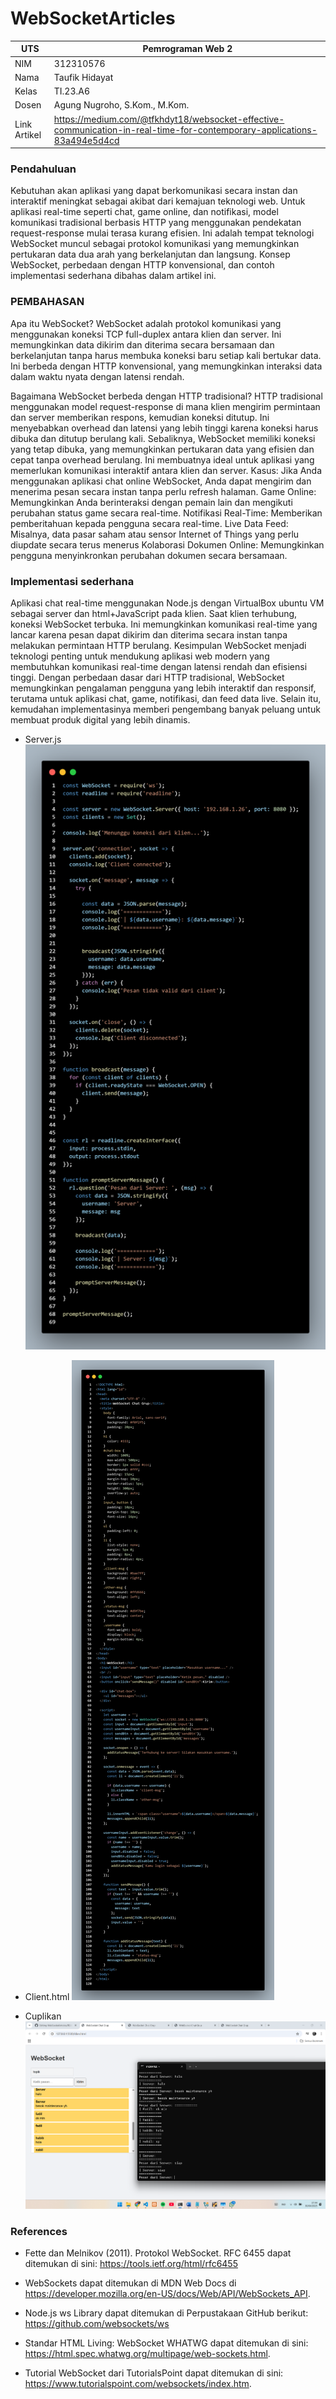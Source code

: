 # WebSocketArticles
| UTS |  Pemrograman Web 2  
|-------|---------
| NIM   | 312310576
| Nama  | Taufik Hidayat
| Kelas | TI.23.A6
| Dosen |  Agung Nugroho, S.Kom., M.Kom.
| Link Artikel | https://medium.com/@tfkhdyt18/websocket-effective-communication-in-real-time-for-contemporary-applications-83a494e5d4cd |

### Pendahuluan
Kebutuhan akan aplikasi yang dapat berkomunikasi secara instan dan interaktif meningkat sebagai akibat dari kemajuan teknologi web. Untuk aplikasi real-time seperti chat, game online, dan notifikasi, model komunikasi tradisional berbasis HTTP yang menggunakan pendekatan request-response mulai terasa kurang efisien. Ini adalah tempat teknologi WebSocket muncul sebagai protokol komunikasi yang memungkinkan pertukaran data dua arah yang berkelanjutan dan langsung. Konsep WebSocket, perbedaan dengan HTTP konvensional, dan contoh implementasi sederhana dibahas dalam artikel ini.

### PEMBAHASAN
Apa itu WebSocket?
WebSocket adalah protokol komunikasi yang menggunakan koneksi TCP full-duplex antara klien dan server. Ini memungkinkan data dikirim dan diterima secara bersamaan dan berkelanjutan tanpa harus membuka koneksi baru setiap kali bertukar data. Ini berbeda dengan HTTP konvensional, yang memungkinkan interaksi data dalam waktu nyata dengan latensi rendah.

Bagaimana WebSocket berbeda dengan HTTP tradisional? HTTP tradisional menggunakan model request-response di mana klien mengirim permintaan dan server memberikan respons, kemudian koneksi ditutup. Ini menyebabkan overhead dan latensi yang lebih tinggi karena koneksi harus dibuka dan ditutup berulang kali. Sebaliknya, WebSocket memiliki koneksi yang tetap dibuka, yang memungkinkan pertukaran data yang efisien dan cepat tanpa overhead berulang. Ini membuatnya ideal untuk aplikasi yang memerlukan komunikasi interaktif antara klien dan server.
Kasus: Jika Anda menggunakan aplikasi chat online WebSocket, Anda dapat mengirim dan menerima pesan secara instan tanpa perlu refresh halaman.
Game Online: Memungkinkan Anda berinteraksi dengan pemain lain dan mengikuti perubahan status game secara real-time.
Notifikasi Real-Time: Memberikan pemberitahuan kepada pengguna secara real-time.
Live Data Feed: Misalnya, data pasar saham atau sensor Internet of Things yang perlu diupdate secara terus menerus
Kolaborasi Dokumen Online: Memungkinkan pengguna menyinkronkan perubahan dokumen secara bersamaan.


### Implementasi sederhana
Aplikasi chat real-time menggunakan Node.js dengan VirtualBox ubuntu VM sebagai server dan html+JavaScript pada klien. Saat klien terhubung, koneksi WebSocket terbuka. Ini memungkinkan komunikasi real-time yang lancar karena pesan dapat dikirim dan diterima secara instan tanpa melakukan permintaan HTTP berulang.
Kesimpulan
WebSocket menjadi teknologi penting untuk mendukung aplikasi web modern yang membutuhkan komunikasi real-time dengan latensi rendah dan efisiensi tinggi. Dengan perbedaan dasar dari HTTP tradisional, WebSocket memungkinkan pengalaman pengguna yang lebih interaktif dan responsif, terutama untuk aplikasi chat, game, notifikasi, dan feed data live. Selain itu, kemudahan implementasinya memberi pengembang banyak peluang untuk membuat produk digital yang lebih dinamis.

- Server.js
![image](ss/server.png)

- Client.html
![image](ss/client.png)

- Cuplikan
![image](ss/cuplikan_websocket.png)









### References
- Fette dan Melnikov (2011). Protokol WebSocket. RFC 6455 dapat ditemukan di sini: https://tools.ietf.org/html/rfc6455

- WebSockets dapat ditemukan di MDN Web Docs di https://developer.mozilla.org/en-US/docs/Web/API/WebSockets_API.

- Node.js ws Library dapat ditemukan di Perpustakaan GitHub berikut: https://github.com/websockets/ws

- Standar HTML Living: WebSocket WHATWG dapat ditemukan di sini: https://html.spec.whatwg.org/multipage/web-sockets.html.

- Tutorial WebSocket dari TutorialsPoint dapat ditemukan di sini: https://www.tutorialspoint.com/websockets/index.htm.
